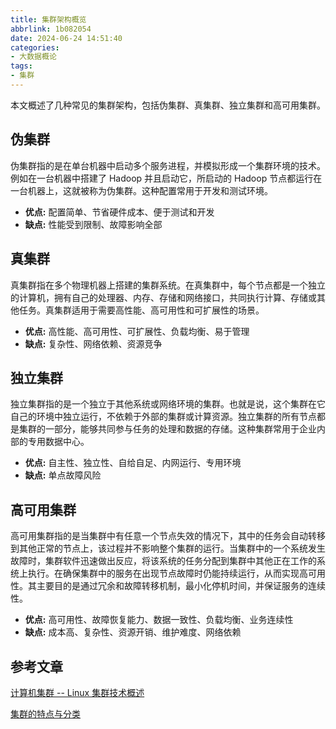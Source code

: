 ```yaml
---
title: 集群架构概览
abbrlink: 1b082054
date: 2024-06-24 14:51:40
categories:
- 大数据概论
tags:
- 集群
---
```


本文概述了几种常见的集群架构，包括伪集群、真集群、独立集群和高可用集群。

## 伪集群

伪集群指的是在单台机器中启动多个服务进程，并模拟形成一个集群环境的技术。例如在一台机器中搭建了 Hadoop 并且启动它，所启动的 Hadoop 节点都运行在一台机器上，这就被称为伪集群。这种配置常用于开发和测试环境。

- **优点:** 配置简单、节省硬件成本、便于测试和开发
- **缺点:** 性能受到限制、故障影响全部

## 真集群

真集群指在多个物理机器上搭建的集群系统。在真集群中，每个节点都是一个独立的计算机，拥有自己的处理器、内存、存储和网络接口，共同执行计算、存储或其他任务。真集群适用于需要高性能、高可用性和可扩展性的场景。

- **优点:** 高性能、高可用性、可扩展性、负载均衡、易于管理
- **缺点:** 复杂性、网络依赖、资源竞争

## 独立集群

独立集群指的是一个独立于其他系统或网络环境的集群。也就是说，这个集群在它自己的环境中独立运行，不依赖于外部的集群或计算资源。独立集群的所有节点都是集群的一部分，能够共同参与任务的处理和数据的存储。这种集群常用于企业内部的专用数据中心。

- **优点:** 自主性、独立性、自给自足、内网运行、专用环境
- **缺点:** 单点故障风险

## 高可用集群

高可用集群指的是当集群中有任意一个节点失效的情况下，其中的任务会自动转移到其他正常的节点上，该过程并不影响整个集群的运行。当集群中的一个系统发生故障时，集群软件迅速做出反应，将该系统的任务分配到集群中其他正在工作的系统上执行。在确保集群中的服务在出现节点故障时仍能持续运行，从而实现高可用性。其主要目的是通过冗余和故障转移机制，最小化停机时间，并保证服务的连续性。

- **优点:** 高可用性、故障恢复能力、数据一致性、负载均衡、业务连续性
- **缺点:** 成本高、复杂性、资源开销、维护难度、网络依赖

## 参考文章
[计算机集群 -- Linux 集群技术概述](https://blog.csdn.net/XY0918ZWQ/article/details/113846749)

[集群的特点与分类](https://blog.csdn.net/m0_56305656/article/details/120755414)